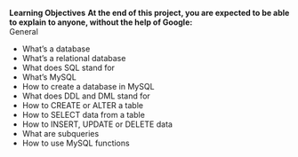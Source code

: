 <B>Learning Objectives</B>
<B>At the end of this project, you are expected to be able to explain to anyone, without the help of Google:</B></br>
General</br>
- What’s a database
- What’s a relational database
- What does SQL stand for
- What’s MySQL
- How to create a database in MySQL
- What does DDL and DML stand for
- How to CREATE or ALTER a table
- How to SELECT data from a table
- How to INSERT, UPDATE or DELETE data
- What are subqueries
- How to use MySQL functions

